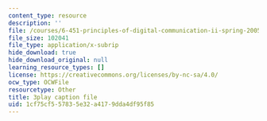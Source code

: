 ```yaml
---
content_type: resource
description: ''
file: /courses/6-451-principles-of-digital-communication-ii-spring-2005/1cf75cf557835e32a4179dda4df95f85_OJafRrE21WE.vtt
file_size: 102041
file_type: application/x-subrip
hide_download: true
hide_download_original: null
learning_resource_types: []
license: https://creativecommons.org/licenses/by-nc-sa/4.0/
ocw_type: OCWFile
resourcetype: Other
title: 3play caption file
uid: 1cf75cf5-5783-5e32-a417-9dda4df95f85
---
```

